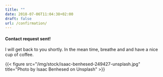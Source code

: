 ```yaml
---
title: ""
date: 2018-07-06T11:04:38+02:00
draft: false
url: /confirmation/
---
```


<div class="alert alert-light" role="alert">
  <h4 class="alert-heading">Contact request sent!</h4>
  </div>

I will get back to you shortly. In the mean time, breathe and and have a nice cup of coffee.

{{< figure src="/img/stock/isaac-benhesed-249427-unsplash.jpg" title="Photo by Isaac Benhesed on Unsplash" >}}

